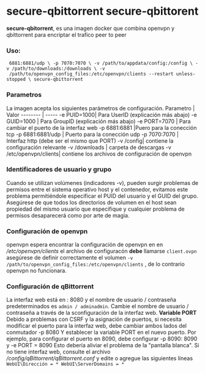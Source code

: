 # secure-qbittorrent secure-qbittorent

**secure-qbitorrent**, es una imagen docker que combina openvpn y qbittorrent para encriptar el trafico peer to peer
### Uso:
 ``` docker run -d \ --name=secure-qbittorrent \ -e PUID=1000 \ -e GUID=1000 \ -e PORT=7070 \ -p 6881:6881 \ -p 
  6881:6881/udp \ -p 7070:7070 \ -v /path/to/appdata/config:/config \ -v /path/to/downloads:/downloads \ -v 
  /path/to/openvpn_config_files:/etc/openvpn/clients --restart unless-stopped \ secure-qbittorrent
```
### Parametros
La imagen acepta los siguientes parámetros de configuración. Parametro | Valor -------- | ----- -e PUID=1000| Para 
 UserID (explicación más abajo)
-e GUID=1000 | Para GroupID (explicación más abajo) -e PORT=7070 | Para cambiar el puerto de la interfaz web -p 
6881:6881 |Puero para la conección tcp -p 6881:6881/udp | Puerto para la conección udp -p 7070:7070 | Interfaz http 
(debe ser el mismo que PORT) -v /config| contiene la configuración relevante -v /downloads | carpeta de descargas -v 
/etc/openvpn/clients| contiene los archivos de configuración de openvpn
### Identificadores de usuario y grupo
Cuando se utilizan volúmenes (indicadores -v), pueden surgir problemas de permisos entre el sistema operativo host y el 
contenedor, evitamos este problema permitiéndole especificar el PUID del usuario y el GUID del grupo. Asegúrese de que 
todos los directorios de volumen en el host sean propiedad del mismo usuario que especifique y cualquier problema de 
permisos desaparecerá como por arte de magia.
### Configuración de openvpn
openvpn espera encontrar la configuración de openvpn en en */etc/openvpn/clients* el archivo de configuracón **debe** 
llamarse `client.ovpn` asegúrese de definir correctamente el volumen `-v 
/path/to/openvpn_config_files:/etc/openvpn/clients` , de lo contrario openvpn no funcionara.
### Configuración de qBittorrent
La interfaz web está en <su-ip>: 8080 y el nombre de usuario / contraseña predeterminados es `admin / adminadmin`. 
Cambie el nombre de usuario / contraseña a través de la sconfiguración de la interfaz web. **Variable PORT** Debido a 
problemas con CSRF y la asignación de puertos, si necesita modificar el puerto para la interfaz web, debe cambiar ambos 
lados del conmutador -p 8080 Y establecer la variable PORT en el nuevo puerto. Por ejemplo, para configurar el puerto en 
8090, debe configurar -p 8090: 8090 y -e PORT = 8090 Esto debería aliviar el problema de la "pantalla blanca". Si no 
tiene interfaz web, consulte el archivo */config/qBittorrent/qBittorrent.conf* y edite o agregue las siguientes líneas 
```` WebUI\Dirección = * WebUI\ServerDomains = * ````
